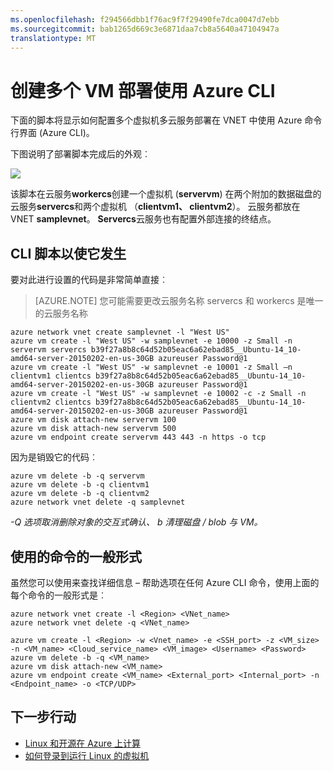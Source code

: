 ```yaml
---
ms.openlocfilehash: f294566dbb1f76ac9f7f29490fe7dca0047d7ebb
ms.sourcegitcommit: bab1265d669c3e6871daa7cb8a5640a47104947a
translationtype: MT
---
```

<properties
   pageTitle="创建多个 VM 部署使用 Azure CLI |Microsoft Azure"
   description="了解如何创建多个虚拟机部署使用 Azure CLI"
   services="virtual-machines"
   documentationCenter="nodejs"
   authors="AlanSt"
   manager="timlt"
   editor=""/>

   <tags
   ms.service="virtual-machines"
   ms.devlang="nodejs"
   ms.topic="article"
   ms.tgt_pltfrm="vm-linux"
   ms.workload="infrastructure-services"
   ms.date="02/20/2015"
   ms.author="alanst;kasing"/>

# 创建多个 VM 部署使用 Azure CLI

下面的脚本将显示如何配置多个虚拟机多云服务部署在 VNET 中使用 Azure 命令行界面 (Azure CLI)。

下图说明了部署脚本完成后的外观︰

![](./media/virtual-machines-create-multi-vm-deployment-xplat-cli/multi-vm-xplat-cli.png)

该脚本在云服务**workercs**创建一个虚拟机 (**servervm**) 在两个附加的数据磁盘的云服务**servercs**和两个虚拟机 （**clientvm1、 clientvm2**）。 云服务都放在 VNET **samplevnet**。 **Servercs**云服务也有配置外部连接的终结点。

## CLI 脚本以使它发生
要对此进行设置的代码是非常简单直接︰

>[AZURE.NOTE] 您可能需要更改云服务名称 servercs 和 workercs 是唯一的云服务名称

    azure network vnet create samplevnet -l "West US"
    azure vm create -l "West US" -w samplevnet -e 10000 -z Small -n servervm servercs b39f27a8b8c64d52b05eac6a62ebad85__Ubuntu-14_10-amd64-server-20150202-en-us-30GB azureuser Password@1
    azure vm create -l "West US" -w samplevnet -e 10001 -z Small –n clientvm1 clientcs b39f27a8b8c64d52b05eac6a62ebad85__Ubuntu-14_10-amd64-server-20150202-en-us-30GB azureuser Password@1
    azure vm create -l "West US" -w samplevnet -e 10002 -c -z Small -n clientvm2 clientcs b39f27a8b8c64d52b05eac6a62ebad85__Ubuntu-14_10-amd64-server-20150202-en-us-30GB azureuser Password@1
    azure vm disk attach-new servervm 100
    azure vm disk attach-new servervm 500
    azure vm endpoint create servervm 443 443 -n https -o tcp

因为是销毁它的代码︰

    azure vm delete -b -q servervm
    azure vm delete -b -q clientvm1
    azure vm delete -b -q clientvm2
    azure network vnet delete -q samplevnet

*-Q 选项取消删除对象的交互式确认、 b 清理磁盘 / blob 与 VM。*

## 使用的命令的一般形式

虽然您可以使用来查找详细信息 – 帮助选项在任何 Azure CLI 命令，使用上面的每个命令的一般形式是︰

    azure network vnet create -l <Region> <VNet_name>
    azure network vnet delete -q <VNet_name>

    azure vm create -l <Region> -w <Vnet_name> -e <SSH_port> -z <VM_size> -n <VM_name> <Cloud_service_name> <VM_image> <Username> <Password>
    azure vm delete -b -q <VM_name>
    azure vm disk attach-new <VM_name>
    azure vm endpoint create <VM_name> <External_port> <Internal_port> -n <Endpoint_name> -o <TCP/UDP>

## 下一步行动


* [Linux 和开源在 Azure 上计算](virtual-machines-linux-opensource.md)
* [如何登录到运行 Linux 的虚拟机](virtual-machines-linux-how-to-log-on.md)
 
